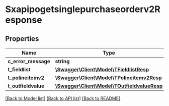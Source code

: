 # Sxapipogetsinglepurchaseorderv2Response

## Properties
Name | Type | Description | Notes
------------ | ------------- | ------------- | -------------
**c_error_message** | **string** |  | [optional] 
**t_fieldlist** | [**\Swagger\Client\Model\TFieldlistResp**](TFieldlistResp.md) |  | [optional] 
**t_polineitemv2** | [**\Swagger\Client\Model\TPolineitemv2Resp**](TPolineitemv2Resp.md) |  | [optional] 
**t_outfieldvalue** | [**\Swagger\Client\Model\TOutfieldvalueResp**](TOutfieldvalueResp.md) |  | [optional] 

[[Back to Model list]](../README.md#documentation-for-models) [[Back to API list]](../README.md#documentation-for-api-endpoints) [[Back to README]](../README.md)


